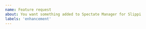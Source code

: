 ```yaml
---
name: Feature request
about: You want something added to Spectate Manager for Slippi
labels: 'enhancement'
---
```

